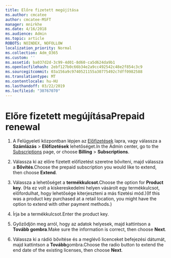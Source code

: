 ```yaml
---
title: Előre fizetett megújítása
ms.author: cmcatee
author: cmcatee-MSFT
manager: mnirkhe
ms.date: 4/16/2018
ms.audience: Admin
ms.topic: article
ROBOTS: NOINDEX, NOFOLLOW
localization_priority: Normal
ms.collection: Adm_O365
ms.custom: ''
ms.assetid: ba037d2d-3c99-4d01-8d60-ca5d624da9b1
ms.openlocfilehash: 2ebf127b0c66b34e2a9cc492542c48e2f854c3c9
ms.sourcegitcommit: 03a156a9c9740521155a30775492c7dff0982588
ms.translationtype: MT
ms.contentlocale: hu-HU
ms.lasthandoff: 03/22/2019
ms.locfileid: "30767070"
---
```

# <a name="prepaid-renewal"></a><span data-ttu-id="5f0e1-102">Előre fizetett megújítása</span><span class="sxs-lookup"><span data-stu-id="5f0e1-102">Prepaid renewal</span></span>

1. <span data-ttu-id="5f0e1-103">A Felügyeleti központban lépjen az [Előfizetések](https://go.microsoft.com/fwlink/p/?linkid=842054) lapra, vagy válassza a **Számlázás** \> **Előfizetések** lehetőséget.</span><span class="sxs-lookup"><span data-stu-id="5f0e1-103">In the Admin center, go to the [Subscriptions](https://go.microsoft.com/fwlink/p/?linkid=842054) page, or choose **Billing** \> **Subscriptions**.</span></span>
    
2. <span data-ttu-id="5f0e1-104">Válassza ki az előre fizetett előfizetést szeretne bővíteni, majd válassza a **Bővítés**.</span><span class="sxs-lookup"><span data-stu-id="5f0e1-104">Choose the prepaid subscription you would like to extend, then choose **Extend**.</span></span>
    
3. <span data-ttu-id="5f0e1-105">Válassza a lehetőséget a **termékkulcsot**.</span><span class="sxs-lookup"><span data-stu-id="5f0e1-105">Choose the option for **Product key**.</span></span> <span data-ttu-id="5f0e1-106">(Ha ez volt a kiskereskedelmi helyen vásárolt egy termékkulcsot, előfordulhat, hogy lehetősége kiterjeszteni a más fizetési mód.)</span><span class="sxs-lookup"><span data-stu-id="5f0e1-106">(If this was a product key purchased at a retail location, you might have the option to extend with other payment methods.)</span></span>
    
4. <span data-ttu-id="5f0e1-107">Írja be a termékkulcsot.</span><span class="sxs-lookup"><span data-stu-id="5f0e1-107">Enter the product key.</span></span>
    
5. <span data-ttu-id="5f0e1-108">Győződjön meg arról, hogy az adatok helyesek, majd kattintson a **Tovább gombra**.</span><span class="sxs-lookup"><span data-stu-id="5f0e1-108">Make sure the information is correct, then choose **Next**.</span></span>
    
6. <span data-ttu-id="5f0e1-109">Válassza ki a rádió bővítése és a meglévő licenceket befejezési dátumát, majd kattintson a **Tovább**gombra.</span><span class="sxs-lookup"><span data-stu-id="5f0e1-109">Choose the radio button to extend the end date of the existing licenses, then choose **Next**.</span></span>
    


